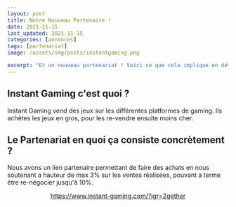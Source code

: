 ```yaml
---
layout: post
title: Notre Nouveau Partenaire !
date: 2021-11-15
last_updated: 2021-11-15
categories: [annonces]
tags: [partenariat]
image: /assets/img/posts/instantgaming.png

excerpt: "Et un nouveau partenariat ! Voici ce que cela implique en détail"
---
```

## Instant Gaming c'est quoi ?
Instant Gaming vend des jeux sur les différentes platformes de gaming.
Ils achètes les jeux en gros, pour les re-vendre ensuite moins cher.

## Le Partenariat en quoi ça consiste concrètement ?
Nous avons un lien partenaire permettant de faire des achats en nous soutenant a hauteur de max 3% sur les ventes réalisées, pouvant a terme être re-négocier jusqu'à 10%.

<p align="center">
<a href="https://www.instant-gaming.com/?igr=2gether"> https://www.instant-gaming.com/?igr=2gether</a>
</p>



